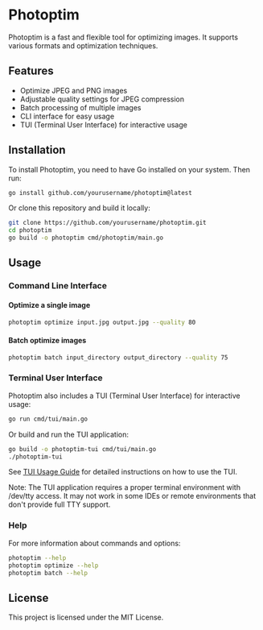 # Photoptim

Photoptim is a fast and flexible tool for optimizing images. It supports various formats and optimization techniques.

## Features

- Optimize JPEG and PNG images
- Adjustable quality settings for JPEG compression
- Batch processing of multiple images
- CLI interface for easy usage
- TUI (Terminal User Interface) for interactive usage

## Installation

To install Photoptim, you need to have Go installed on your system. Then run:

```bash
go install github.com/yourusername/photoptim@latest
```

Or clone this repository and build it locally:

```bash
git clone https://github.com/yourusername/photoptim.git
cd photoptim
go build -o photoptim cmd/photoptim/main.go
```

## Usage

### Command Line Interface

#### Optimize a single image

```bash
photoptim optimize input.jpg output.jpg --quality 80
```

#### Batch optimize images

```bash
photoptim batch input_directory output_directory --quality 75
```

### Terminal User Interface

Photoptim also includes a TUI (Terminal User Interface) for interactive usage:

```bash
go run cmd/tui/main.go
```

Or build and run the TUI application:

```bash
go build -o photoptim-tui cmd/tui/main.go
./photoptim-tui
```

See [TUI Usage Guide](TUI_USAGE.md) for detailed instructions on how to use the TUI.

Note: The TUI application requires a proper terminal environment with /dev/tty access. It may not work in some IDEs or remote environments that don't provide full TTY support.

### Help

For more information about commands and options:

```bash
photoptim --help
photoptim optimize --help
photoptim batch --help
```

## License

This project is licensed under the MIT License.